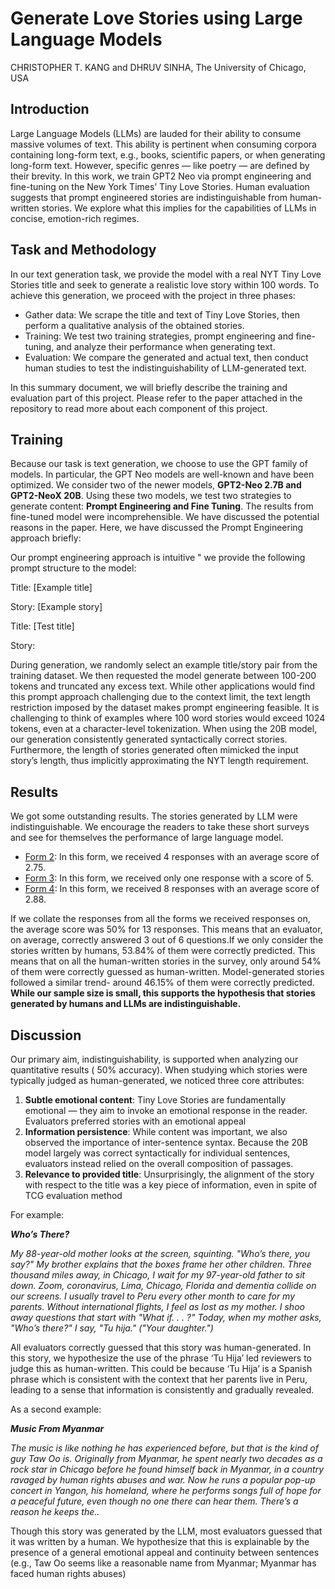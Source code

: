 # Generate Love Stories using Large Language Models

CHRISTOPHER T. KANG and DHRUV SINHA, The University of Chicago, USA

## Introduction

Large Language Models (LLMs) are lauded for their ability to consume massive volumes of text. This ability is pertinent when
consuming corpora containing long-form text, e.g., books, scientific papers, or when generating long-form text. However, specific
genres — like poetry — are defined by their brevity. In this work, we train GPT2 Neo via prompt engineering and fine-tuning on the New
York Times’ Tiny Love Stories. Human evaluation suggests that prompt engineered stories are indistinguishable from human-written
stories. We explore what this implies for the capabilities of LLMs in concise, emotion-rich regimes. 

## Task and Methodology

In our text generation task, we provide the model with a real NYT Tiny Love Stories title and seek to generate a realistic
love story within 100 words. To achieve this generation, we proceed with the project in three phases:

* Gather data: We scrape the title and text of Tiny Love Stories, then perform a qualitative analysis of the
obtained stories.
* Training: We test two training strategies, prompt engineering and fine-tuning, and analyze their performance
when generating text.
* Evaluation: We compare the generated and actual text, then conduct human studies to test the indistinguishability of LLM-generated text.

In this summary document, we will briefly describe the training and evaluation part of this project. Please refer to the paper attached in the repository to read more about each component of this project. 

## Training
Because our task is text generation, we choose to use the GPT family of models. In particular, the GPT Neo models are
well-known and have been optimized. We consider two of the newer models, **GPT2-Neo 2.7B and GPT2-NeoX 20B**. Using these two models, we test two strategies to generate content: **Prompt Engineering and Fine Tuning**. The results from fine-tuned model were incomprehensible. We have discussed the potential reasons in the paper. Here, we have discussed the Prompt Engineering approach briefly:

Our prompt engineering approach is intuitive " we provide the following prompt structure to the model:

Title: [Example title]

Story: [Example story]


Title: [Test title]

Story:

During generation, we randomly select an example title/story pair from the training dataset. We then requested the
model generate between 100-200 tokens and truncated any excess text.
While other applications would find this prompt approach challenging due to the context limit, the text length
restriction imposed by the dataset makes prompt engineering feasible. It is challenging to think of examples where 100
word stories would exceed 1024 tokens, even at a character-level tokenization.
When using the 20B model, our generation consistently generated syntactically correct stories. Furthermore, the
length of stories generated often mimicked the input story’s length, thus implicitly approximating the NYT length
requirement.

## Results

We got some outstanding results. The stories generated by LLM were indistinguishable. We encourage the readers to take these short surveys and see for themselves the performance of large language model. 


* [Form 2](https://docs.google.com/forms/d/e/1FAIpQLSdSxA3BVIqFFdDWP6hX0LDDwsLDI5uSqS_8Q7OqKnpPZr9U9w/viewform?usp=share_link): In this form, we received 4 responses with an average score of 2.75.
* [Form 3](https://docs.google.com/forms/d/e/1FAIpQLScqKud-pk28Z5cFf4Y_luLJ3ptr9yGUxNHrD3RF0HNKXhz6fw/viewform?usp=share_link): In this form, we received only one response with a score of 5.
* [Form 4](https://docs.google.com/forms/d/e/1FAIpQLScWT10QdEu8e62zzMnkn-E0IdQ3C8NFiPSTKQypxFyPcgW9gQ/viewform?usp=share_link): In this form, we received 8 responses with an average score of 2.88.

If we collate the responses from all the forms we received responses on, the average score was 50% for 13 responses.
This means that an evaluator, on average, correctly answered 3 out of 6 questions.If we only consider the stories written by humans, 53.84% of them were correctly predicted. This means that on all
the human-written stories in the survey, only around 54% of them were correctly guessed as human-written. Model-generated stories followed a similar trend- around 46.15% of them were correctly predicted. **While our sample size is
small, this supports the hypothesis that stories generated by humans and LLMs are indistinguishable.**

## Discussion

Our primary aim, indistinguishability, is supported when analyzing our quantitative results ( 50% accuracy). When
studying which stories were typically judged as human-generated, we noticed three core attributes:
1. **Subtle emotional content**: Tiny Love Stories are fundamentally emotional — they aim to invoke an emotional
response in the reader. Evaluators preferred stories with an emotional appeal
2. **Information persistence**: While content was important, we also observed the importance of inter-sentence
syntax. Because the 20B model largely was correct syntactically for individual sentences, evaluators instead
relied on the overall composition of passages.
3. **Relevance to provided title**: Unsurprisingly, the alignment of the story with respect to the title was a key
piece of information, even in spite of TCG evaluation method

For example:

***Who’s There?***

*My 88-year-old mother looks at the screen, squinting. "Who’s there, you say?" My brother explains that
the boxes frame her other children. Three thousand miles away, in Chicago, I wait for my 97-year-old
father to sit down. Zoom, coronavirus, Lima, Chicago, Florida and dementia collide on our screens. I
usually travel to Peru every other month to care for my parents. Without international flights, I feel as
lost as my mother. I shoo away questions that start with "What if. . . ?" Today, when my mother asks,
"Who’s there?" I say, "Tu hija." ("Your daughter.")*

All evaluators correctly guessed that this story was human-generated. In this story, we hypothesize the use of the
phrase ‘Tu Hija’ led reviewers to judge this as human-written. This could be because ‘Tu Hija’ is a Spanish phrase
which is consistent with the context that her parents live in Peru, leading to a sense that information is consistently
and gradually revealed. 

As a second example:

***Music From Myanmar***

*The music is like nothing he has experienced before, but that is the kind of guy Taw Oo is. Originally
from Myanmar, he spent nearly two decades as a rock star in Chicago before he found himself back
in Myanmar, in a country ravaged by human rights abuses and war. Now he runs a popular pop-up
concert in Yangon, his homeland, where he performs songs full of hope for a peaceful future, even
though no one there can hear them. There’s a reason he keeps the..*

Though this story was generated by the LLM, most evaluators guessed that it was written by a human. We hypothesize
that this is explainable by the presence of a general emotional appeal and continuity between sentences (e.g., Taw Oo
seems like a reasonable name from Myanmar; Myanmar has faced human rights abuses)
